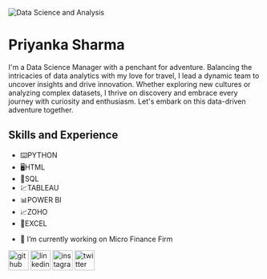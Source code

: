 ![Data Science and Analysis](https://pbs.twimg.com/profile_banners/1267312983132135424/1712228218/1080x360)

# Priyanka Sharma

I'm a Data Science Manager with a penchant for adventure. Balancing the intricacies of data analytics with my love for travel, I lead a dynamic team to uncover insights and drive innovation. Whether exploring new cultures or analyzing complex datasets, I thrive on discovery and embrace every journey with curiosity and enthusiasm. Let's embark on this data-driven adventure together.

## Skills and Experience

* ⌨️PYTHON 
* 🖥️HTML
* 📃SQL
* 💹TABLEAU
* 📊POWER BI
* 📈ZOHO
* 🔢EXCEL 

- 🔭 I’m currently working on Micro Finance Firm 


[<img src='https://cdn.jsdelivr.net/npm/simple-icons@3.0.1/icons/github.svg' alt='github' height='40'>](https://github.com/earthy-luster)  [<img src='https://cdn.jsdelivr.net/npm/simple-icons@3.0.1/icons/linkedin.svg' alt='linkedin' height='40'>](https://www.linkedin.com/in/Priyanka/)  [<img src='https://cdn.jsdelivr.net/npm/simple-icons@3.0.1/icons/instagram.svg' alt='instagram' height='40'>](https://www.instagram.com/earthy_luster/)  [<img src='https://cdn.jsdelivr.net/npm/simple-icons@3.0.1/icons/twitter.svg' alt='twitter' height='40'>](https://twitter.com/Priyank98464633)  


